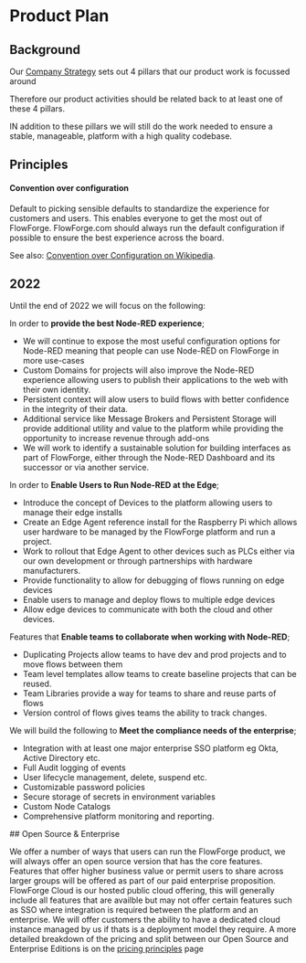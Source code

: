 # Product Plan

## Background

Our [Company Strategy](../company/strategy.md) sets out 4 pillars that our product work is focussed around

Therefore our product activities should be related back to at least one of these 4 pillars.

IN addition to these pillars we will still do the work needed to ensure a stable, manageable,  platform with a high quality codebase.

## Principles

#### Convention over configuration

Default to picking sensible defaults to standardize the experience for customers and
users. This enables everyone to get the most out of FlowForge. FlowForge.com
should always run the default configuration if possible to ensure the best
experience across the board.

See also: [Convention over Configuration on Wikipedia](https://en.wikipedia.org/wiki/Convention_over_configuration).

## 2022 

Until the end of 2022 we will focus on the following:

In order to **provide the best Node-RED experience**;
- We will continue to expose the most useful configuration options for Node-RED meaning that people can use Node-RED on FlowForge in more use-cases
- Custom Domains for projects will also improve the Node-RED experience allowing users to publish their applications to the web with their own identity.
- Persistent context will alow users to build flows with better confidence in the integrity of their data.
- Additional service like Message Brokers and Persistent Storage will provide additional utility and value to the platform while providing the opportunity to increase revenue through add-ons
- We will work to identify a sustainable solution for building interfaces as part of FlowForge, either through the Node-RED Dashboard and its successor or via another service.

In order to **Enable Users to Run Node-RED at the Edge**;
- Introduce the concept of Devices to the platform allowing users to manage their edge installs
- Create an Edge Agent reference install for the Raspberry Pi which allows user hardware to be managed by the FlowForge platform and run a project.
- Work to rollout that Edge Agent to other devices such as PLCs either via our own development or through partnerships with hardware manufacturers.
- Provide functionality to allow for debugging of flows running on edge devices
- Enable users to manage and deploy flows to multiple edge devices
- Allow edge devices to communicate with both the cloud and other devices.


Features that **Enable teams to collaborate when working with Node-RED**; 

- Duplicating Projects allow teams to have dev and prod projects and to move flows between them
- Team level templates allow teams to create baseline projects that can be reused.
- Team Libraries provide a way for teams to share and reuse parts of flows
- Version control of flows gives teams the ability to track changes.

We will build the following to **Meet the compliance needs of the enterprise**;
- Integration with at least one major enterprise SSO platform eg Okta, Active Directory etc.
- Full Audit logging of events
- User lifecycle management, delete, suspend etc.
- Customizable password policies
- Secure storage of secrets in environment variables
- Custom Node Catalogs
- Comprehensive platform monitoring and reporting.

## Open Source & Enterprise

We offer a number of ways that users can run the FlowForge product, we will always offer an open source version that has the core features. Features that offer higher business value or permit users to share across larger groups will be offered as part of our paid enterprise proposition.
FlowForge Cloud is our hosted public cloud offering, this will generally include all features that are availble but may not offer certain features such as SSO where integration is required between the platform and an enterprise. We will offer customers the ability to have a dedicated cloud instance managed by us if thats is a deployment model they require.
A more detailed breakdown of the pricing and split between our Open Source and Enterprise Editions is on the [pricing principles](pricing.md) page
